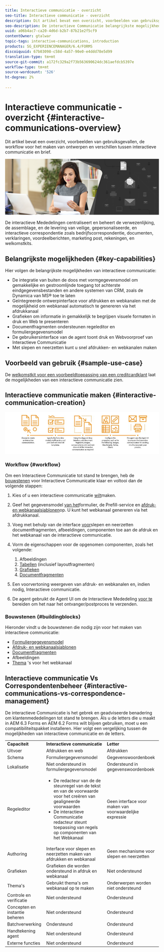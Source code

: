 ```yaml
---
title: Interactieve communicatie - overzicht
seo-title: Interactieve communicatie - overzicht
description: Dit artikel bevat een overzicht, voorbeelden van gebruiksgevallen, de workflow voor het maken van ontwerpen en verschillen tussen interactieve communicatie en brief.
seo-description: De interactieve Communicatie belangrijkste mogelijkheden, de gevallen van het steekproefgebruik, creatiewerkschema, en verschillen tussen Interactieve Communicatie en het Beheer van de Correspondentie
uuid: a06b4ac7-ca20-4d6d-b2b7-87b21e2f5cf9
contentOwner: gtalwar
topic-tags: interactive-communications, introduction
products: SG_EXPERIENCEMANAGER/6.4/FORMS
discoiquuid: 67b03098-c58d-4a57-90e0-e4ddd78e5d99
translation-type: tm+mt
source-git-commit: a172fc329a2f73b563690624dc361aefdcb5397e
workflow-type: tm+mt
source-wordcount: '526'
ht-degree: 2%

---
```



# Interactieve communicatie - overzicht {#interactive-communications-overview}

Dit artikel bevat een overzicht, voorbeelden van gebruiksgevallen, de workflow voor het maken van ontwerpen en verschillen tussen interactieve communicatie en brief.

![](do-not-localize/correspondence-management.png)

De interactieve Mededelingen centraliseert en beheert de verwezenlijking, de assemblage, en de levering van veilige, gepersonaliseerde, en interactieve correspondentie zoals bedrijfscorrespondentie, documenten, verklaringen, voordeelberichten, marketing post, rekeningen, en welkomstkits.

## Belangrijkste mogelijkheden {#key-capabilities}

Hier volgen de belangrijkste mogelijkheden van interactieve communicatie:

* De integratie van buiten de doos met vormgegevensmodel om gemakkelijke en gestroomlijnde toegang tot achterste eindgegevensbestanden en andere systemen van CRM, zoals de Dynamica van MS® toe te laten
* Geïntegreerde ontwerpinterface voor afdrukken en webkanalen met de mogelijkheid om webkanaal automatisch te genereren via het afdrukkanaal
* Grafieken om informatie in gemakkelijk te begrijpen visuele formaten in druk en Web te presenteren
* Documentfragmenten ondersteunen regeleditor en formuliergegevensmodel
* De gebruikersinterface van de agent toont druk en Webvoorproef van Interactieve Communicatie
* Met slepen en neerzetten kunt u snel afdrukken- en webkanalen maken

## Voorbeeld van gebruik {#sample-use-case}

De [welkomstkit voor een voorbeeldtoepassing van een creditcardklant](/help/forms/using/finance-reference-site-walkthrough.md#credit-card-application-walkthrough) laat de mogelijkheden van een interactieve communicatie zien.

## Interactieve communicatie maken  {#interactive-communication-creation}

![interactive_communication-01](assets/interactive_communication-01.jpg)

### Workflow {#workflow}

Om een Interactieve Communicatie tot stand te brengen, heb de [bouwstenen](#buildingblocks) voor Interactieve Communicatie klaar en voltooi dan de volgende stappen:

1. Kies of u een interactieve communicatie [wilt](/help/forms/using/create-interactive-communication.md)maken.

1. Geef het gegevensmodel [van het](/help/forms/using/data-integration.md)formulier, de Prefill-service en [afdruk- en webkanaalsjablonen](/help/forms/using/web-channel-print-channel.md)op. U kunt het webkanaal genereren via het afdrukkanaal.

1. Voeg met behulp van de interface [voor](/help/forms/using/introduction-interactive-communication-authoring.md)slepen en neerzetten documentfragmenten, afbeeldingen, componenten toe aan de afdruk en het webkanaal van de interactieve communicatie.
1. Vorm de eigenschappen voor de opgenomen componenten, zoals het volgende:

   1. Afbeeldingen
   1. [Tabellen](/help/forms/using/create-interactive-communication.md#tables) (inclusief layoutfragmenten)
   1. [Grafieken](/help/forms/using/chart-component-interactive-communications.md)
   1. [Documentfragmenten](/help/forms/using/create-interactive-communication.md#document-fragment-properties)

1. Een voorvertoning weergeven van afdruk- en webkanalen en, indien nodig, Interactieve communicatie.
1. De agent gebruikt de Agent UI om de Interactieve Mededeling [voor te](/help/forms/using/prepare-send-interactive-communication.md) bereiden om het naar het ontvanger/postproces te verzenden.

### Bouwstenen {#buildingblocks}

Hieronder vindt u de bouwstenen die nodig zijn voor het maken van interactieve communicatie:

* [Formuliergegevensmodel](/help/forms/using/data-integration.md)
* [Afdruk- en webkanaalsjablonen](/help/forms/using/web-channel-print-channel.md)
* [Documentfragmenten](/help/forms/using/document-fragments.md)
* Afbeeldingen
* [Thema](/help/forms/using/themes.md) &#39;s voor het webkanaal

## Interactieve communicatie Vs Correspondentenbeheer {#interactive-communications-vs-correspondence-management}

De interactieve Communicatie is het gebrek en geadviseerde benadering om klantenmededelingen tot stand te brengen. Als u de letters die u maakt in AEM 6.3 Forms en AEM 6.2 Forms wilt blijven gebruiken, moet u een compatibiliteitspakket [](/help/forms/using/compatibility-package.md)installeren. Hier volgt een vergelijking tussen de mogelijkheden van interactieve communicatie en de letters.

<table> 
 <tbody>
  <tr>
   <td><strong>Capaciteit</strong></td> 
   <td><strong>Interactieve communicatie</strong></td> 
   <td><strong>Letter</strong></td> 
  </tr>
  <tr>
   <td>Uitvoer</td> 
   <td>Afdrukken en web</td> 
   <td>Afdrukken</td> 
  </tr>
  <tr>
   <td>Schema</td> 
   <td>Formuliergegevensmodel </td> 
   <td>Gegevenswoordenboek </td> 
  </tr>
  <tr>
   <td>Lokalisatie</td> 
   <td>Niet ondersteund in formuliergegevensmodel</td> 
   <td>Ondersteund in gegevenswoordenboek</td> 
  </tr>
  <tr>
   <td>Regeleditor</td> 
   <td>
    <ul> 
     <li>De redacteur van de de steunregel van de tekst en van de voorwaarde voor het creëren van gealigneerde voorwaarden</li> 
     <li>De interactieve Communicatie redacteur steunt toepassing van regels op componenten van het Webkanaal</li> 
    </ul> </td> 
   <td>Geen interface voor maken van voorwaardelijke expressie</td> 
  </tr>
  <tr>
   <td>Authoring</td> 
   <td>Interface voor slepen en neerzetten maken van afdrukken en webkanaal</td> 
   <td>Geen mechanisme voor slepen en neerzetten </td> 
  </tr>
  <tr>
   <td>Grafieken</td> 
   <td>Grafieken die worden ondersteund in afdruk en webkanaal</td> 
   <td>Niet ondersteund</td> 
  </tr>
  <tr>
   <td>Thema's</td> 
   <td>Gebruikt thema's om webkanaal op te maken</td> 
   <td>Onderwerpen worden niet ondersteund</td> 
  </tr>
  <tr>
   <td>Controle en verificatie</td> 
   <td>Niet ondersteund</td> 
   <td>Ondersteund</td> 
  </tr>
  <tr>
   <td>Concepten en instantie beheren</td> 
   <td>Niet ondersteund</td> 
   <td>Ondersteund</td> 
  </tr>
  <tr>
   <td>Batchverwerking</td> 
   <td>Ondersteund </td> 
   <td>Ondersteund</td> 
  </tr>
  <tr>
   <td>Handtekening agent</td> 
   <td>Niet ondersteund</td> 
   <td>Ondersteund</td> 
  </tr>
  <tr>
   <td>Externe functies</td> 
   <td>Niet ondersteund</td> 
   <td>Ondersteund</td> 
  </tr>
 </tbody>
</table>

